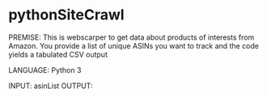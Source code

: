# pythonSiteCrawl


PREMISE: This is webscarper to get data about products of interests from Amazon. You provide a list of unique ASINs 
you want to track and the code yields a tabulated CSV output

LANGUAGE: Python 3


INPUT: asinList
OUTPUT:
